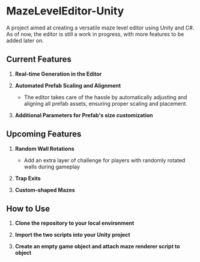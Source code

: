 # MazeLevelEditor-Unity

A project aimed at creating a versatile maze level editor using Unity and C#. As of now, the editor is still a work in progress, with more features to be added later on.

## Current Features

1. **Real-time Generation in the Editor**

2. **Automated Prefab Scaling and Alignment**
   - The editor takes care of the hassle by automatically adjusting and aligning all prefab assets, ensuring proper scaling and placement.

3. **Additional Parameters for Prefab's size customization**

## Upcoming Features

1. **Random Wall Rotations**
   - Add an extra layer of challenge for players with randomly rotated walls during gameplay

2. **Trap Exits**

3. **Custom-shaped Mazes**

## How to Use

1. **Clone the repository to your local environment**
   
2. **Import the two scripts into your Unity project**
   
3. **Create an empty game object and attach maze renderer script to object**
